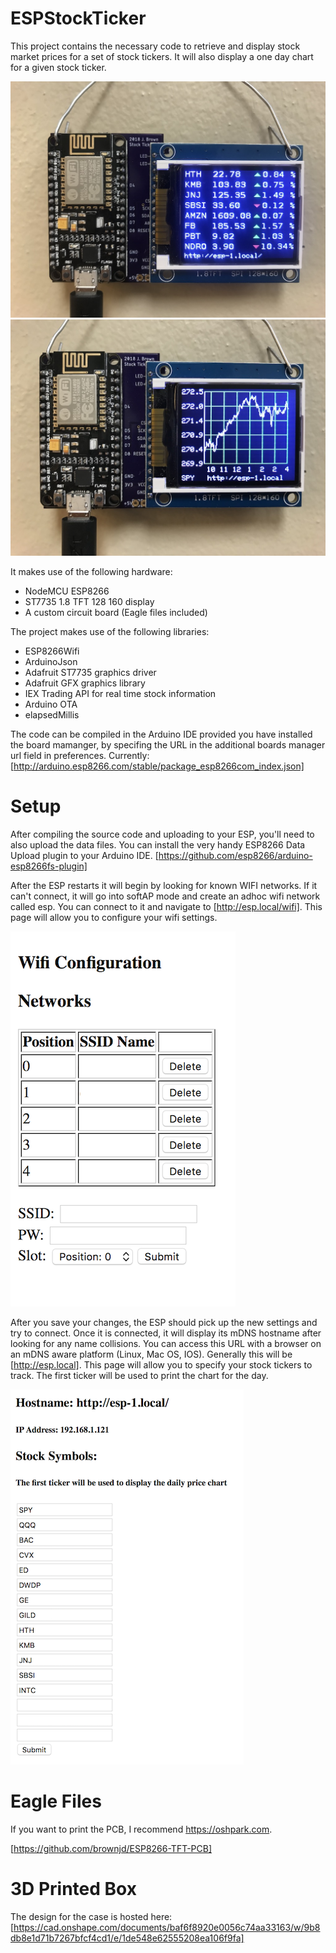 # ESPStockTicker

This project contains the necessary code to retrieve and display stock market prices for a set of stock tickers. It will also display a one day chart for a given stock ticker. 

![tickerlisting](images/tickerlisting.jpg)
![tickerchart](images/tickerchart.jpg)

It makes use of the following hardware:

- NodeMCU ESP8266
- ST7735 1.8 TFT 128 160 display
- A custom circuit board (Eagle files included)

The project makes use of the following libraries:

- ESP8266Wifi
- ArduinoJson
- Adafruit ST7735 graphics driver
- Adafruit GFX graphics library
- IEX Trading API for real time stock information
- Arduino OTA
- elapsedMillis

The code can be compiled in the Arduino IDE provided you have installed the board mamanger, by specifing the URL in the additional boards manager url field in preferences. Currently: [http://arduino.esp8266.com/stable/package_esp8266com_index.json]

# Setup

After compiling the source code and uploading to your ESP, you'll need to also upload the data files. You can install the very handy ESP8266 Data Upload plugin to your Arduino IDE. [https://github.com/esp8266/arduino-esp8266fs-plugin]

After the ESP restarts it will begin by looking for known WIFI networks. If it can't connect, it will go into softAP mode and create an adhoc wifi network called esp. You can connect to it and navigate to [http://esp.local/wifi]. This page will allow you to configure your wifi settings.

![WifiScreenshot](images/wifiscreenshot.png)

After you save your changes, the ESP should pick up the new settings and try to connect. Once it is connected, it will display its mDNS hostname after looking for any name collisions. You can access this URL with a browser on an mDNS aware platform (Linux, Mac OS, IOS). Generally this will be [http://esp.local]. This page will allow you to specify your stock tickers to track. The first ticker will be used to print the chart for the day. 

![EnterStocksScreenShot](images/enterstocks.png)

# Eagle Files

If you want to print the PCB, I recommend https://oshpark.com. 

[https://github.com/brownjd/ESP8266-TFT-PCB]

# 3D Printed Box

The design for the case is hosted here: [https://cad.onshape.com/documents/baf6f8920e0056c74aa33163/w/9b8db8e1d71b7267bfcf4cd1/e/1de548e62555208ea106f9fa]

